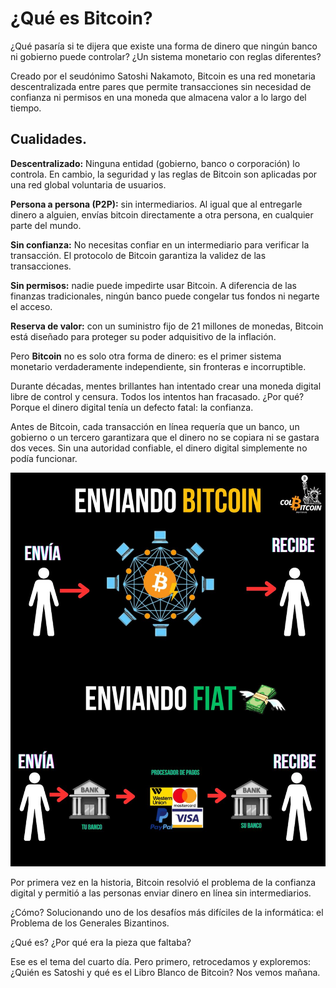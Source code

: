 # ¿Qué es Bitcoin?

¿Qué pasaría si te dijera que existe una forma de dinero que ningún banco ni gobierno puede controlar? ¿Un sistema monetario con reglas diferentes?

Creado por el seudónimo Satoshi Nakamoto, Bitcoin es una red monetaria descentralizada entre pares que permite transacciones sin necesidad de confianza ni permisos en una moneda que almacena valor a lo largo del tiempo.

## Cualidades.

**Descentralizado:** Ninguna entidad (gobierno, banco o corporación) lo controla. En cambio, la seguridad y las reglas de Bitcoin son aplicadas por una red global voluntaria de usuarios.

**Persona a persona (P2P):** sin intermediarios. Al igual que al entregarle dinero a alguien, envías bitcoin directamente a otra persona, en cualquier parte del mundo.

**Sin confianza:** No necesitas confiar en un intermediario para verificar la transacción. El protocolo de Bitcoin garantiza la validez de las transacciones.

**Sin permisos:** nadie puede impedirte usar Bitcoin. A diferencia de las finanzas tradicionales, ningún banco puede congelar tus fondos ni negarte el acceso.

**Reserva de valor:** con un suministro fijo de 21 millones de monedas, Bitcoin está diseñado para proteger su poder adquisitivo de la inflación.

Pero **Bitcoin** no es solo otra forma de dinero: es el primer sistema monetario verdaderamente independiente, sin fronteras e incorruptible.

Durante décadas, mentes brillantes han intentado crear una moneda digital libre de control y censura. Todos los intentos han fracasado. ¿Por qué? Porque el dinero digital tenía un defecto fatal: la confianza.

Antes de Bitcoin, cada transacción en línea requería que un banco, un gobierno o un tercero garantizara que el dinero no se copiara ni se gastara dos veces. Sin una autoridad confiable, el dinero digital simplemente no podía funcionar.

![Cancelar una orden](./assets/images/fiat-vs-bitcoin.jpg)


Por primera vez en la historia, Bitcoin resolvió el problema de la confianza digital y permitió a las personas enviar dinero en línea sin intermediarios.

¿Cómo? Solucionando uno de los desafíos más difíciles de la informática: el Problema de los Generales Bizantinos.

¿Qué es? ¿Por qué era la pieza que faltaba?

Ese es el tema del cuarto día. Pero primero, retrocedamos y exploremos: ¿Quién es Satoshi y qué es el Libro Blanco de Bitcoin? Nos vemos mañana.




